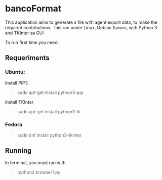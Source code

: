 # bancoFormat
This application aims to generate a file with agent export data, to make the required contributions.
This run under Linux, Debian flavors, with Python 3 and TKInter as GUI

To run first time you need:

## Requeriments

### Ubuntu:

Install PIP3
> sudo apt-get install python3-pip

Install TKInter
> sudo apt-get install python3-tk 

### Fedora
> sudo dnf install python3-tkinter

## Running

In terminal, you must run with 

> python3 browser7.py
